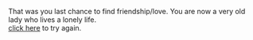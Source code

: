 That was you last chance to find friendship/love. You are now a very old lady who lives a lonely life.  
[click here](../home/home.md) to try again.  
